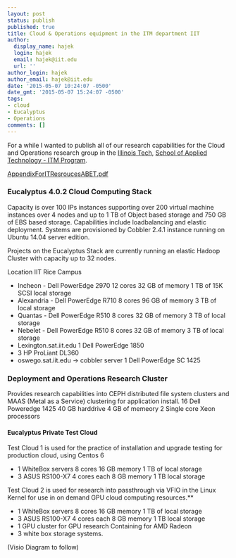 ```yaml
---
layout: post
status: publish
published: true
title: Cloud & Operations equipment in the ITM department IIT
author:
  display_name: hajek
  login: hajek
  email: hajek@iit.edu
  url: ''
author_login: hajek
author_email: hajek@iit.edu
date: '2015-05-07 10:24:07 -0500'
date_gmt: '2015-05-07 15:24:07 -0500'
tags:
- cloud
- Eucalyptus
- Operations
comments: []
---
```

For a while I wanted to publish all of our research capabilities for the Cloud and Operations research group in the [Illinois Tech](https://web.iit.edu "IIT URL"), [School of Applied Technology - ITM Program](https://appliedtech.iit.edu/itm "SAT").

[AppendixForITResroucesABET.pdf](assets/2015/05/AppendixForITResroucesABET.pdf "Appendix For IT Resources ABET")

### Eucalyptus 4.0.2 Cloud Computing Stack

Capacity is over 100 IPs instances supporting over 200 virtual machine instances over 4 nodes and up to 1 TB of Object based storage and 750 GB of EBS based storage.  Capabilities include loadbalancing and elastic deployment.  Systems are provisioned by Cobbler 2.4.1 instance running on Ubuntu 14.04 server edition.

Projects on the Eucalyptus Stack are currently running an elastic Hadoop Cluster with capacity up to 32 nodes.

Location IIT Rice Campus

* Incheon - Dell PowerEdge 2970 12 cores 32 GB of memory 1 TB of 15K SCSI local storage
* Alexandria - Dell PowerEdge R710 8 cores 96 GB of memory 3 TB of local storage  
* Quantas - Dell PowerEdge R510 8 cores 32 GB of memory 3 TB of local storage 
* Nebelet - Dell PowerEdge R510 8 cores 32 GB of memory 3 TB of local storage   
* Lexington.sat.iit.edu 1 Dell PowerEdge 1850
* 3 HP ProLiant DL360
* oswego.sat.iit.edu -> cobbler server 1 Dell PowerEdge SC 1425

### Deployment and Operations Research Cluster
Provides research capabilities into CEPH distributed file system clusters and MAAS (Metal as a Service) clustering for application install.
16 Dell Poweredge 1425 40 GB harddrive 4 GB of memeory 2 Single core Xeon processors

#### Eucalyptus Private Test Cloud

Test Cloud 1 is used for the practice of installation and upgrade testing for production cloud, using Centos 6

*  1 WhiteBox servers 8 cores 16 GB memory 1 TB of local storage
*  3 ASUS RS100-X7 4 cores each 8 GB memory 1 TB local storage 

Test Cloud 2 is used for research into passthrough via VFIO in the Linux Kernel for use in on demand GPU cloud computing resources.**

*  1 WhiteBox servers 8 cores 16 GB memory 1 TB of local storage
*  3 ASUS RS100-X7 4 cores each 8 GB memory 1 TB local storage 
*  1 GPU cluster for GPU research Containing for AMD Radeon
*  3 white box storage systems.

(Visio Diagram to follow)
